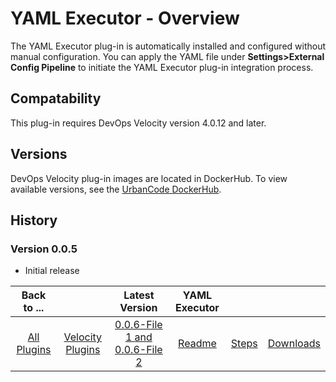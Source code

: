 
# YAML Executor - Overview

The YAML Executor plug-in is automatically installed and configured without manual configuration. You can apply the YAML file under **Settings>External Config Pipeline** to initiate the YAML Executor plug-in integration process.


## Compatability

This plug-in requires DevOps Velocity version 4.0.12 and later.

## Versions

DevOps Velocity plug-in images are located in DockerHub. To
view available versions, see the [UrbanCode DockerHub](https://hub.docker.com/r/urbancode/ucv-ext-yaml-executor/tags).


## History


### Version 0.0.5

* Initial release

|Back to ...||Latest Version|YAML Executor |||
| :---: | :---: | :---: | :---: | :---: | :---: |
|[All Plugins](../../index.md)|[Velocity Plugins](../README.md)|[0.0.6-File 1 ](https://raw.githubusercontent.com/UrbanCode/IBM-UCV-PLUGINS/main/files/ucv-ext-yaml-executor/ucv-ext-yaml-executor%3A0.0.6.tar.7z.001)[and 0.0.6-File 2](https://raw.githubusercontent.com/UrbanCode/IBM-UCV-PLUGINS/main/files/ucv-ext-yaml-executor/ucv-ext-yaml-executor%3A0.0.6.tar.7z.002)|[Readme](README.md)|[Steps](steps.md)|[Downloads](downloads.md)|
